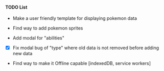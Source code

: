 #### TODO List

- Make a user friendly template for displaying pokemon data

- Find way to add pokemon sprites

- Add modal for "abilities"

- [x] Fix modal bug of "type" where old data is not removed before adding new data

- Find way to make it Offline capable [indexedDB, service workers]
